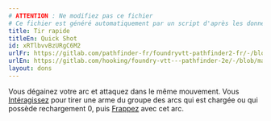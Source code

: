 ```yaml
---
# ATTENTION : Ne modifiez pas ce fichier
# Ce fichier est généré automatiquement par un script d'après les données du module Foundry VTT officiel et de sa traduction
title: Tir rapide
titleEn: Quick Shot
id: xRTlbvvBzURgC6M2
urlFr: https://gitlab.com/pathfinder-fr/foundryvtt-pathfinder2-fr/-/blob/master/data/feats/xRTlbvvBzURgC6M2.htm
urlEn: https://gitlab.com/hooking/foundry-vtt---pathfinder-2e/-/blob/master/packs/data/feats.db/quick-shot.json
layout: dons
---
```

Vous dégainez votre arc et attaquez dans le même mouvement. Vous [Intéragissez](../actions/interagir.md) pour tirer une arme du groupe des arcs qui est chargée ou qui possède rechargement 0, puis [Frappez](../actions/frapper.md) avec cet arc.
